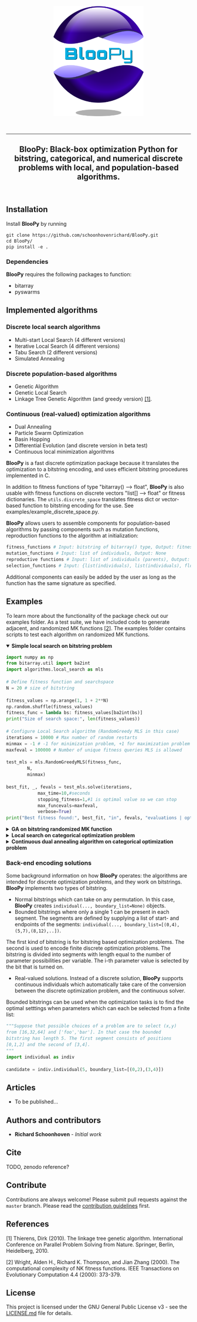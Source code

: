 <p align="center">
  <br>
  <a href="https://github.com/schoonhovenrichard/BlooPy"><img src="./imgs/bloopy_logo2.png" height="300"></a>
  <br>
</p>


<br>

---

<h2 align="center">
  BlooPy: Black-box optimization Python for bitstring, categorical, and numerical discrete problems with local, and population-based algorithms.
</h2>

<br>

## Installation
Install **BlooPy** by running
``` shell
git clone https://github.com/schoonhovenrichard/BlooPy.git
cd BlooPy/
pip install -e . 
```

### Dependencies
**BlooPy** requires the following packages to function:
- bitarray
- pyswarms

## Implemented algorithms
### Discrete local search algorithms
- Multi-start Local Search (4 different versions)
- Iterative Local Search (4 different versions)
- Tabu Search (2 different versions)
- Simulated Annealing

### Discrete population-based algorithms
- Genetic Algorithm
- Genetic Local Search
- Linkage Tree Genetic Algorithm (and greedy version) [[1]](#1).

### Continuous (real-valued) optimization algorithms
- Dual Annealing
- Particle Swarm Optimization
- Basin Hopping
- Differential Evolution (and discrete version in beta test)
- Continuous local minimization algorithms

**BlooPy** is a fast discrete optimization package because it translates the optimization to a bitstring encoding, and uses efficient bitstring procedures implemented in C. 

In addition to fitness functions of type "bitarray() --> float", **BlooPy** is also usable with fitness functions on discrete vectors "list[] --> float" or fitness dictionaries. The ```utils.discrete_space``` translates fitness dict or vector-based function to bitstring encoding for the use. See examples/example_discrete_space.py.

**BlooPy** allows users to assemble components for population-based algorithms by passing components such as mutation functions, reproduction functions to the algorithm at initialization: 

```python
fitness_functions # Input: bitstring of bitarray() type, Output: fitness (float)
mutation_functions # Input: list of individuals, Output: None
reproductive functions # Input: list of individuals (parents), Output: list of individuals (children)
selection_functions # Input: {list(individuals), list(individuals), float}. The float is -1 or 1 depending on whether we are minimizing or maximizing
```

Additional components can easily be added by the user as long as the function has the same signature as specified.

## Examples

To learn more about the functionality of the package check out our
examples folder. As a test suite, we have included code to generate adjacent, and randomized MK functions [[2]](#2). The examples folder contains scripts to test each algorithm on randomized MK functions. 

<details open>
<summary><b>Simple local search on bitstring problem</b></summary>

```python
import numpy as np
from bitarray.util import ba2int
import algorithms.local_search as mls

# Define fitness function and searchspace
N = 20 # size of bitstring

fitness_values = np.arange(1, 1 + 2**N)
np.random.shuffle(fitness_values)
fitness_func = lambda bs: fitness_values[ba2int(bs)]
print("Size of search space:", len(fitness_values))

# Configure Local Search algorithm (RandomGreedy MLS in this case)
iterations = 10000 # Max number of random restarts
minmax = -1 # -1 for minimization problem, +1 for maximization problem
maxfeval = 100000 # Number of unique fitness queries MLS is allowed

test_mls = mls.RandomGreedyMLS(fitness_func,
        N,
        minmax)

best_fit, _, fevals = test_mls.solve(iterations,
            max_time=10,#seconds
            stopping_fitness=1,#1 is optimal value so we can stop
            max_funcevals=maxfeval,
            verbose=True)
print("Best fitness found:", best_fit, "in", fevals, "evaluations | optimal fitness:", 1)
```
</details>

<details>
<summary><b>GA on bitstring randomized MK function</b></summary>

Let's run a genetic algorithm (see examples/example_ga.py). Firstly, import the modules and set the seed for reproducibility:

```python
import random
import fitness_functions as ff
import dynamic_programming as dp
import genetic_algorithm as ga
import mutation_functions as mut
import reproductive_functions as rep
import selection_functions as sel

random.seed(1234567)
```

Generate an adjacent or randomized MK function for testing. For this type of fitness function we have supplied a solver which uses dynamic programming.

```python
## Generate a (randomized) MK fitness function
k = 4;
m = 33*(k-1);
randomMK = True
if randomMK:
    mk_func = ff.random_MK_function(m, k)
    mk_func.generate()
else:
    mk_func = ff.adjacent_MK_function(m, k)
    mk_func.generate()

## Find optimal solution using dynamic programming for comparison
best_dp_fit = dp.dp_solve_MK(mk_func)
print("Max fitness DP:", best_dp_fit)
```

**BlooPy** allows users to assemble the components of an evolutionary algorithm separately, which can then be passed as functions at initialization:

```python
fitness_func = adj_mk_func.get_fitness
population_size = 500
reproductor = rep.twopoint_crossover
selector = sel.tournament2_selection
bitstring_size = m
test_ga = ga.genetic_algorithm(fitness_func,
            reproductor,
            selector,
            population_size,
            bitstring_size,
            min_max_problem=1, # This is a maximzation problem
            input_pop=None)
```

Run the GA to solve the problem and choose termination conditions:

```python
x = test_ga.solve(min_variance=0.1,
            max_iter=1000,
            no_improve=300,
            max_time=15,#seconds
            stopping_fitness=0.98*best_dp_fit,#fraction of optimum we want (optional)
            max_funcevals=200000)
print("Best fitness:",x[0],", fraction of optimal {0:.4f}".format(x[0]/float(best_dp_fit)))
```

</details>

<details>
<summary><b>Local search on categorical optimization problem</b></summary>

Let's run a GreedyMLS algorithm on an example discrete categorical optimization problem. For this, we will use the ```utils.discrete_space``` class to map the categorical vectors to bitstring encoding automatically. Firstly, lets define a class that takes some categorical search space and gives each possibility a random fitness.


```python
import numpy as np
import itertools as it

import algorithms.local_search as mls
import utils

class categorical_fitness:
    def __init__(self, sspace):
        self.sspace = sspace
        self.ssvalues = list(self.sspace.values())#Shorthand

        ### Give all possible (x1,x2,x3,x4) a random fitness value
        var_names = sorted(self.sspace)
        self.possible_xs = list(it.product(*(sspace[key] for key in var_names)))
        print("Size of search space:", len(self.possible_xs))

        # Define fitness function
        self.fitness_values = np.arange(1, 1 + len(self.possible_xs))
        np.random.shuffle(self.fitness_values)

        # Calculate bitstring size
        boundary_list = utils.generate_boundary_list(self.sspace)
        self.bsize = utils.calculate_bitstring_length(self.sspace)
        print("Size of bitstring:", self.bsize)

    def map_listvariable_to_index(self, vec):
        r"""For discrete categorical problems, bitstrings are implemented
          as segments where one bit is active in each segment, and this bit
          designates the parameter value for that variable."""
        # Find indices of active bits:
        indices = []
        it = 0
        for j, var in enumerate(vec):
            vals = self.ssvalues[j]
            for k, x in enumerate(vals):
                if x == var:
                    indices.append(k+it)
                    break
        multip = len(self.possible_xs)
        index = 0
        for i, key in enumerate(self.sspace.keys()):
            add = indices[i]
            multip /= len(self.sspace[key])
            add *= multip
            index += add
        return int(index)

    def fitness(self, vec):
        # Map each entry to a unique index, which points to a random fitness value
        return self.fitness_values[self.map_listvariable_to_index(vec)]
```

Next, define the categorial search space and use **BlooPy**'s converter ```utils.discrete_space```.

```python
### Construct some categorical discrete space
searchspace = {"x1": [1,2,3,4,5,6],
               "x2": ["foo", "bar"],
               "x3": [16, 32, 64, 128],
               "x4": ["a", "b", "c", "d", "e"]}

categorical_fit = categorical_fitness(searchspace)

# Create discrete space class
disc_space = utils.discrete_space(categorical_fit.fitness, searchspace)
```

Lastly, configure the Greedy local search algorithm and solve the problem.

```python
### Configure Local Search algorithm (RandomGreedy MLS in this case)
iterations = 10000 # Max number of random restarts
minmax = -1 # -1 for minimization problem, +1 for maximization problem
if minmax == 1:
    optfit = len(possible_xs)
elif minmax == -1:
    optfit = 1
maxfeval = 100000 # Number of unique fitness queries MLS is allowed

test_mls = mls.RandomGreedyMLS(disc_space.fitness,
        bsize,
        minmax,
        searchspace=searchspace)

best_fit, _, fevals = test_mls.solve(iterations,
            max_time=10,#seconds
            stopping_fitness=optfit,#1 is optimal value so we can stop
            max_funcevals=maxfeval,
            verbose=False)
#            verbose=True)
print("Best fitness found:", best_fit, "in", fevals, "evaluations | optimal fitness:", optfit)
```
</details>

<details>
<summary><b>Continuous dual annealing algorithm on categorical optimization problem</b></summary>

To show case how continuous-based algorithms can be used, let's run Dual Annealing on the example categorical space from the last example. Firstly, lets import the class we used in the discrete example and define the discrete space.

```python
import numpy as np
import itertools as it

from simple_discrete_example import categorical_fitness
import algorithms.dual_annealing as dsa
import utils

### Construct some categorical discrete space
searchspace = {"x1": [1,2,3,4,5,6],
               "x2": ["foo", "bar"],
               "x3": [16, 32, 64, 128],
               "x4": ["a", "b", "c", "d", "e"]}

# Continuous algorithms require a search space to operate
categorical_fit = categorical_fitness(searchspace)
disc_space = utils.discrete_space(categorical_fit.fitness, searchspace)
fitness_func = disc_space.fitness
```

Next, we simple configure the dual annealing algorithm and run it. The encoding for continuous real-valued solutions is automatically handled in the background by the ```individual.continuous_individual``` class in **BlooPy**.

```python
## Run dual annealing
# supported_methods = ['COBYLA','L-BFGS-B','SLSQP','CG','Powell','Nelder-Mead', 'BFGS', 'trust-constr']
method = "trust-constr"
iterations = 10000
minmax = -1 # -1 for minimization problem, +1 for maximization problem
if minmax == 1:
    optfit = len(categorical_fit.possible_xs)
elif minmax == -1:
    optfit = 1
maxfeval = 100000 # Number of unique fitness queries MLS is allowed

test_dsa = dsa.dual_annealing(fitness_func,
        minmax,
        searchspace,
        method=method)

best_fit, _, fevals = test_dsa.solve(max_iter=iterations,
            max_time=10,#seconds
            stopping_fitness=optfit,
            max_funcevals=maxfeval)
print("Best fitness found:", best_fit, "in", fevals, "evaluations | optimal fitness:", optfit)
```

</details>



### Back-end encoding solutions
Some background information on how **BlooPy** operates: the algorithms are intended for discrete optimization problems, and they work on bitstrings. **BlooPy** implements two types of bitstring. 

- Normal bitstrings which can take on any permutation. In this case, **BlooPy** creates ```individual(..., boundary_list=None)``` objects.
- Bounded bitstrings where only a single 1 can be present in each segment. The segments are defined by supplying a list of start- and endpoints of the segments: ```individual(..., boundary_list=[(0,4),(5,7),(8,12),..])```.

The first kind of bitstring is for bitstring based optimization problems. The second is used to encode finite discrete optimization problems. The bitstring is divided into segments with length equal to the number of parameter possibilities per variable. The i-th parameter value is selected by the bit that is turned on.

- Real-valued solutions. Instead of a discrete solution, **BlooPy** supports continuous individuals which automatically take care of the conversion between the discrete optimization problem, and the continuous solver.

Bounded bitstrings can be used when the optimization tasks is to find the optimal setttings when parameters which can each be selected from a finite list:

```python
"""Suppose that possible choices of a problem are to select (x,y) 
from [16,32,64] and ['foo','bar']. In that case the bounded 
bitstring has length 5. The first segment consists of positions 
[0,1,2] and the second of [3,4].
"""
import individual as indiv

candidate = indiv.individual(5, boundary_list=[(0,2),(3,4)])
```

## Articles

- To be published...

## Authors and contributors
* **Richard Schoonhoven** - *Initial work*

## Cite
TODO, zenodo reference?

## Contribute

Contributions are always welcome! Please submit pull requests against the ```master``` branch.
Please read the [contribution guidelines](contributing.md) first.

## References
<a id="1">[1]</a> 
Thierens, Dirk (2010).
The linkage tree genetic algorithm.
International Conference on Parallel Problem Solving from Nature. Springer, Berlin, Heidelberg, 2010.

<a id="2">[2]</a> 
Wright, Alden H., Richard K. Thompson, and Jian Zhang (2000).
The computational complexity of NK fitness functions.
IEEE Transactions on Evolutionary Computation 4.4 (2000): 373-379.

## License

This project is licensed under the GNU General Public License v3 - see the [LICENSE.md](LICENSE.md) file for details.
